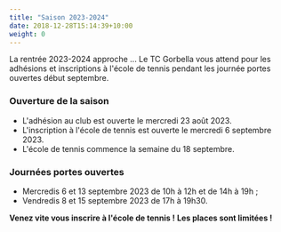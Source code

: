 ```yaml
---
title: "Saison 2023-2024"
date: 2018-12-28T15:14:39+10:00
weight: 0
---
```

La rentrée 2023-2024 approche ...
Le TC Gorbella vous attend pour les adhésions et inscriptions à l'école de tennis pendant les journée portes ouvertes début septembre.
<!--more-->

### Ouverture de la saison
- L'adhésion au club est ouverte le mercredi 23 août 2023.
- L'inscription à l'école de tennis est ouverte le mercredi 6 septembre 2023.
- L'école de tennis commence la semaine du 18 septembre.

### Journées portes ouvertes

  - Mercredis 6 et 13 septembre 2023 de 10h à 12h et de 14h à 19h ;
  - Vendredis 8 et 15 septembre 2023 de 17h à 19h30.


**Venez vite vous inscrire à l'école de tennis !**
**Les places sont limitées !**
